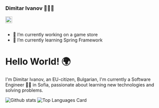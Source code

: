 ### Dimitar Ivanov 👨🏻‍🎓 
<a href="https://www.facebook.com/profile.php?id=100025437246884">
  <img align="left" alt="Dimitar Ivanov | Facebook" width="21px" src="https://pngimg.com/uploads/facebook_logos/facebook_logos_PNG19754.png"/>
</a>

<br />
<br />

- 🔭 I’m currently working on a game store 
- 🌱 I’m currently learning Spring Framework

<h1>Hello World! 🌍</h1>
<p>
  I'm Dimitar Ivanov, an EU-citizen, Bulgarian, I'm currently a Software Engineer 🐱‍💻 in Sofia, passionate about learning new technologies and solving problems.
</p> 

![Github stats](https://github-readme-stats.vercel.app/api?username=dimitar-ivanov-ivanov&theme=highcontrast&show_icons=true&count_private=true)
![Top Languages Card](https://github-readme-stats.vercel.app/api/top-langs/?username=dimitar-ivanov-ivanov&layout=compact)

<!--
**dimitar-ivanov-ivanov/dimitar-ivanov-ivanov** is a ✨ _special_ ✨ repository because its `README.md` (this file) appears on your GitHub profile.

Here are some ideas to get you started:

- 🔭 I’m currently working on ...
- 🌱 I’m currently learning ...
- 👯 I’m looking to collaborate on ...
- 🤔 I’m looking for help with ...
- 💬 Ask me about ...
- 📫 How to reach me: ...
- 😄 Pronouns: ...
- ⚡ Fun fact: ...
-->
